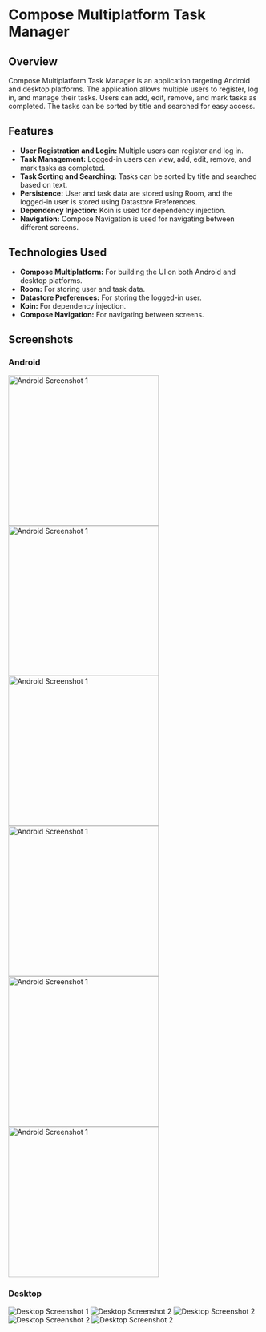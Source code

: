 # Compose Multiplatform Task Manager

## Overview

Compose Multiplatform Task Manager is an application targeting Android and desktop platforms. The application allows multiple users to register, log in, and manage their tasks. Users can add, edit, remove, and mark tasks as completed. The tasks can be sorted by title and searched for easy access.

## Features

- **User Registration and Login:** Multiple users can register and log in.
- **Task Management:** Logged-in users can view, add, edit, remove, and mark tasks as completed.
- **Task Sorting and Searching:** Tasks can be sorted by title and searched based on text.
- **Persistence:** User and task data are stored using Room, and the logged-in user is stored using Datastore Preferences.
- **Dependency Injection:** Koin is used for dependency injection.
- **Navigation:** Compose Navigation is used for navigating between different screens.

## Technologies Used

- **Compose Multiplatform:** For building the UI on both Android and desktop platforms.
- **Room:** For storing user and task data.
- **Datastore Preferences:** For storing the logged-in user.
- **Koin:** For dependency injection.
- **Compose Navigation:** For navigating between screens.

## Screenshots

### Android

<img src="images/android/add_task_android.png" width="300" alt="Android Screenshot 1">
<img src="images/android/add_task_android_2.png" width="300" alt="Android Screenshot 1">
<img src="images/android/sign_in_android.png" width="300" alt="Android Screenshot 1">
<img src="images/android/sign_up_android.png" width="300" alt="Android Screenshot 1">
<img src="images/android/task_list_2.png" width="300" alt="Android Screenshot 1">
<img src="images/android/task_list_android_1.png" width="300" alt="Android Screenshot 1">

[//]: # (![Android Screenshot 1]&#40;images/android/add_task_android.png&#41;)

[//]: # (![Android Screenshot 2]&#40;images/android/add_task_android_2.png&#41;)

[//]: # (![Android Screenshot 2]&#40;images/android/sign_in_android.png&#41;)

[//]: # (![Android Screenshot 2]&#40;images/android/sign_up_android.png&#41;)

[//]: # (![Android Screenshot 2]&#40;images/android/task_list_2.png&#41;)

[//]: # (![Android Screenshot 2]&#40;images/android/task_list_android_1.png&#41;)

### Desktop

![Desktop Screenshot 1](images/desktop/home_page_desktop_1.png)
![Desktop Screenshot 2](images/desktop/home_page_desktop_2.png)
![Desktop Screenshot 2](images/desktop/home_page_desktop_3.png)
![Desktop Screenshot 2](images/desktop/login_desktop.png)
![Desktop Screenshot 2](images/desktop/sign_up_desktop.png)